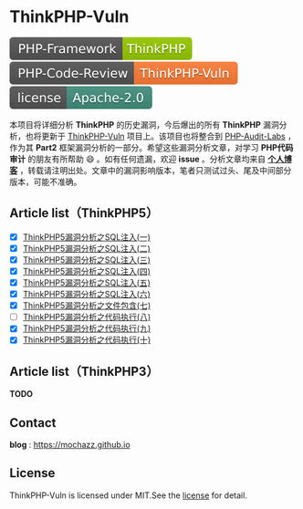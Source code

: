 # ThinkPHP-Vuln

[![PHP-Framework](/icon/1.svg)](#) [![PHP-Code-Review](/icon/2.svg)](#) [![License](/icon/3.svg)](#)

本项目将详细分析 **ThinkPHP** 的历史漏洞，今后爆出的所有 **ThinkPHP** 漏洞分析，也将更新于 [ThinkPHP-Vuln](https://github.com/Mochazz/ThinkPHP-Vuln) 项目上。该项目也将整合到 [PHP-Audit-Labs](https://github.com/hongriSec/PHP-Audit-Labs) ，作为其 **Part2** 框架漏洞分析的一部分。希望这些漏洞分析文章，对学习 **PHP代码审计** 的朋友有所帮助 :smile: 。如有任何遗漏，欢迎 **issue** 。分析文章均来自 [**个人博客**](<https://mochazz.github.io/>) ，转载请注明出处。文章中的漏洞影响版本，笔者只测试过头、尾及中间部分版本，可能不准确。

## Article list（ThinkPHP5）

- [x] [ThinkPHP5漏洞分析之SQL注入(一)](/ThinkPHP5/ThinkPHP5漏洞分析之SQL注入1.md) 
- [x] [ThinkPHP5漏洞分析之SQL注入(二)](/ThinkPHP5/ThinkPHP5漏洞分析之SQL注入2.md) 
- [x] [ThinkPHP5漏洞分析之SQL注入(三)](/ThinkPHP5/ThinkPHP5漏洞分析之SQL注入3.md) 
- [x] [ThinkPHP5漏洞分析之SQL注入(四)](/ThinkPHP5/ThinkPHP5漏洞分析之SQL注入4.md) 
- [x] [ThinkPHP5漏洞分析之SQL注入(五)](/ThinkPHP5/ThinkPHP5漏洞分析之SQL注入5.md) 
- [x] [ThinkPHP5漏洞分析之SQL注入(六)](/ThinkPHP5/ThinkPHP5漏洞分析之SQL注入6.md) 
- [x] [ThinkPHP5漏洞分析之文件包含(七)](/ThinkPHP5/ThinkPHP5漏洞分析之文件包含7.md) 
- [ ] [ThinkPHP5漏洞分析之代码执行(八)]() 
- [x] [ThinkPHP5漏洞分析之代码执行(九)](/ThinkPHP5/ThinkPHP5漏洞分析之代码执行9.md) 
- [x] [ThinkPHP5漏洞分析之代码执行(十)](/ThinkPHP5/ThinkPHP5漏洞分析之代码执行10.md) 

## Article list（ThinkPHP3）

**TODO** 

## Contact

**blog** : https://mochazz.github.io

## License

ThinkPHP-Vuln is licensed under MIT.See the [license](/LICENSE) for detail.